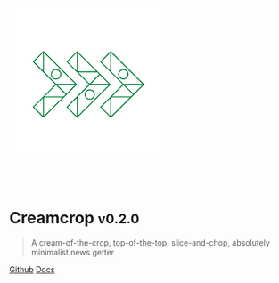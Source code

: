![header](./assets/Favicon.png) 

<br><br>

# Creamcrop <small>v0.2.0</small> 

> A cream-of-the-crop, top-of-the-top, slice-and-chop, absolutely minimalist news getter

[Github](https://github.com/creamcropdev/creamcrop) 
[Docs](./guide)
